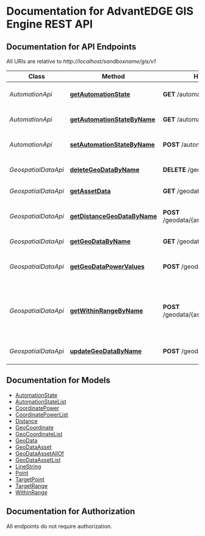 # Documentation for AdvantEDGE GIS Engine REST API

<a name="documentation-for-api-endpoints"></a>
## Documentation for API Endpoints

All URIs are relative to *http://localhost/sandboxname/gis/v1*

Class | Method | HTTP request | Description
------------ | ------------- | ------------- | -------------
*AutomationApi* | [**getAutomationState**](Apis/AutomationApi.md#getautomationstate) | **GET** /automation | Get automation state
*AutomationApi* | [**getAutomationStateByName**](Apis/AutomationApi.md#getautomationstatebyname) | **GET** /automation/{type} | Get automation state
*AutomationApi* | [**setAutomationStateByName**](Apis/AutomationApi.md#setautomationstatebyname) | **POST** /automation/{type} | Set automation state
*GeospatialDataApi* | [**deleteGeoDataByName**](Apis/GeospatialDataApi.md#deletegeodatabyname) | **DELETE** /geodata/{assetName} | Delete geospatial data
*GeospatialDataApi* | [**getAssetData**](Apis/GeospatialDataApi.md#getassetdata) | **GET** /geodata | Get geospatial data
*GeospatialDataApi* | [**getDistanceGeoDataByName**](Apis/GeospatialDataApi.md#getdistancegeodatabyname) | **POST** /geodata/{assetName}/distanceTo | Get distance between geospatial data points
*GeospatialDataApi* | [**getGeoDataByName**](Apis/GeospatialDataApi.md#getgeodatabyname) | **GET** /geodata/{assetName} | Get geospatial data
*GeospatialDataApi* | [**getGeoDataPowerValues**](Apis/GeospatialDataApi.md#getgeodatapowervalues) | **POST** /geodata/cellularPower | Get RSRQ and RSRP values for a list of coordinates
*GeospatialDataApi* | [**getWithinRangeByName**](Apis/GeospatialDataApi.md#getwithinrangebyname) | **POST** /geodata/{assetName}/withinRange | Returns if a geospatial data points is within a specified distance from a location
*GeospatialDataApi* | [**updateGeoDataByName**](Apis/GeospatialDataApi.md#updategeodatabyname) | **POST** /geodata/{assetName} | Create/Update geospatial data


<a name="documentation-for-models"></a>
## Documentation for Models

 - [AutomationState](./Models/AutomationState.md)
 - [AutomationStateList](./Models/AutomationStateList.md)
 - [CoordinatePower](./Models/CoordinatePower.md)
 - [CoordinatePowerList](./Models/CoordinatePowerList.md)
 - [Distance](./Models/Distance.md)
 - [GeoCoordinate](./Models/GeoCoordinate.md)
 - [GeoCoordinateList](./Models/GeoCoordinateList.md)
 - [GeoData](./Models/GeoData.md)
 - [GeoDataAsset](./Models/GeoDataAsset.md)
 - [GeoDataAssetAllOf](./Models/GeoDataAssetAllOf.md)
 - [GeoDataAssetList](./Models/GeoDataAssetList.md)
 - [LineString](./Models/LineString.md)
 - [Point](./Models/Point.md)
 - [TargetPoint](./Models/TargetPoint.md)
 - [TargetRange](./Models/TargetRange.md)
 - [WithinRange](./Models/WithinRange.md)


<a name="documentation-for-authorization"></a>
## Documentation for Authorization

All endpoints do not require authorization.
